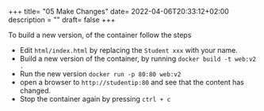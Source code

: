 +++
title= "05 Make Changes"
date= 2022-04-06T20:33:12+02:00
description = ""
draft= false
+++

To build a new version, of the container follow the steps 

- Edit `html/index.html` by replacing the `Student xxx` with your name.
- Build a new version of the container, by running `docker build -t web:v2 .` 
- Run the new version `docker run -p 80:80 web:v2`
- open a browser to `http://studentip:80` and see that the content has changed.
- Stop the container again by pressing `ctrl + c`
